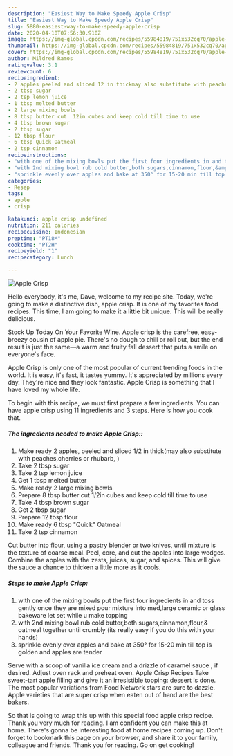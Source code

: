 ```yaml
---
description: "Easiest Way to Make Speedy Apple Crisp"
title: "Easiest Way to Make Speedy Apple Crisp"
slug: 5880-easiest-way-to-make-speedy-apple-crisp
date: 2020-04-10T07:56:30.910Z
image: https://img-global.cpcdn.com/recipes/55984819/751x532cq70/apple-crisp-recipe-main-photo.jpg
thumbnail: https://img-global.cpcdn.com/recipes/55984819/751x532cq70/apple-crisp-recipe-main-photo.jpg
cover: https://img-global.cpcdn.com/recipes/55984819/751x532cq70/apple-crisp-recipe-main-photo.jpg
author: Mildred Ramos
ratingvalue: 3.1
reviewcount: 6
recipeingredient:
- 2 apples peeled and sliced 12 in thickmay also substitute with peachescherries or rhubarb 
- 2 tbsp sugar
- 2 tsp lemon juice
- 1 tbsp melted butter
- 2 large mixing bowls
- 8 tbsp butter cut  12in cubes and keep cold till time to use
- 4 tbsp brown sugar
- 2 tbsp sugar
- 12 tbsp flour
- 6 tbsp Quick Oatmeal
- 2 tsp cinnamon
recipeinstructions:
- "with one of the mixing bowls put the first four ingredients in and toss gently once they are mixed pour mixture into med,large ceramic or glass bakeware let set while u make topping"
- "with 2nd mixing bowl rub cold butter,both sugars,cinnamon,flour,&amp; oatmeal together until crumbly (its really easy if you do this with your hands)"
- "sprinkle evenly over apples and bake at 350° for 15-20 min till top is golden and apples are tender"
categories:
- Resep
tags:
- apple
- crisp

katakunci: apple crisp undefined
nutrition: 211 calories
recipecuisine: Indonesian
preptime: "PT18M"
cooktime: "PT2H"
recipeyield: "1"
recipecategory: Lunch

---
```



![Apple Crisp](https://img-global.cpcdn.com/recipes/55984819/751x532cq70/apple-crisp-recipe-main-photo.jpg)

Hello everybody, it's me, Dave, welcome to my recipe site. Today, we're going to make a distinctive dish, apple crisp. It is one of my favorites food recipes. This time, I am going to make it a little bit unique. This will be really delicious.

Stock Up Today On Your Favorite Wine. Apple crisp is the carefree, easy-breezy cousin of apple pie. There&#39;s no dough to chill or roll out, but the end result is just the same—a warm and fruity fall dessert that puts a smile on everyone&#39;s face.

Apple Crisp is only one of the most popular of current trending foods in the world. It is easy, it's fast, it tastes yummy. It's appreciated by millions every day. They're nice and they look fantastic. Apple Crisp is something that I have loved my whole life.


To begin with this recipe, we must first prepare a few ingredients. You can have apple crisp using 11 ingredients and 3 steps. Here is how you cook that.

##### The ingredients needed to make Apple Crisp::

1. Make ready 2 apples, peeled and sliced 1/2 in thick(may also substitute with peaches,cherries or rhubarb, )
1. Take 2 tbsp sugar
1. Take 2 tsp lemon juice
1. Get 1 tbsp melted butter
1. Make ready 2 large mixing bowls
1. Prepare 8 tbsp butter cut  1/2in cubes and keep cold till time to use
1. Take 4 tbsp brown sugar
1. Get 2 tbsp sugar
1. Prepare 12 tbsp flour
1. Make ready 6 tbsp &#34;Quick&#34; Oatmeal
1. Take 2 tsp cinnamon


Cut butter into flour, using a pastry blender or two knives, until mixture is the texture of coarse meal. Peel, core, and cut the apples into large wedges. Combine the apples with the zests, juices, sugar, and spices. This will give the sauce a chance to thicken a little more as it cools. 

##### Steps to make Apple Crisp:

1. with one of the mixing bowls put the first four ingredients in and toss gently once they are mixed pour mixture into med,large ceramic or glass bakeware let set while u make topping
1. with 2nd mixing bowl rub cold butter,both sugars,cinnamon,flour,&amp; oatmeal together until crumbly (its really easy if you do this with your hands)
1. sprinkle evenly over apples and bake at 350° for 15-20 min till top is golden and apples are tender


Serve with a scoop of vanilla ice cream and a drizzle of caramel sauce , if desired. Adjust oven rack and preheat oven. Apple Crisp Recipes Take sweet-tart apple filling and give it an irresistible topping: dessert is done. The most popular variations from Food Network stars are sure to dazzle. Apple varieties that are super crisp when eaten out of hand are the best bakers. 

So that is going to wrap this up with this special food apple crisp recipe. Thank you very much for reading. I am confident you can make this at home. There's gonna be interesting food at home recipes coming up. Don't forget to bookmark this page on your browser, and share it to your family, colleague and friends. Thank you for reading. Go on get cooking!
